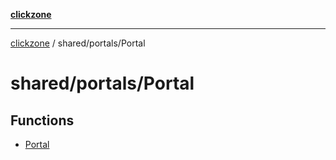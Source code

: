 [**clickzone**](../../../README.md)

***

[clickzone](../../../README.md) / shared/portals/Portal

# shared/portals/Portal

## Functions

- [Portal](functions/Portal.md)
